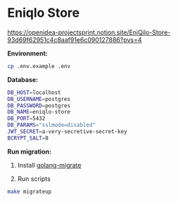 # Eniqlo Store

https://openidea-projectsprint.notion.site/EniQilo-Store-93d69f62951c4c8aaf91e6c090127886?pvs=4

**Environment:**
```sh
cp .env.example .env
```

**Database:**

```sh
DB_HOST=localhost
DB_USERNAME=postgres
DB_PASSWORD=postgres
DB_NAME=eniqlo-store
DB_PORT=5432
DB_PARAMS="sslmode=disabled"
JWT_SECRET=a-very-secretive-secret-key
BCRYPT_SALT=8
```

**Run migration:**

1. Install [golang-migrate](https://github.com/golang-migrate/migrate/tree/master/cmd/migrate#installation)

2. Run scripts

```sh
make migrateup
```
